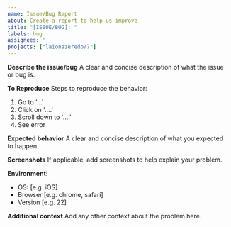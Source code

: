 ```yaml
---
name: Issue/Bug Report
about: Create a report to help us improve
title: "[ISSUE/BUG]: "
labels: bug
assignees: ''
projects: ["laionazeredo/7"]
---
```


**Describe the issue/bug**
A clear and concise description of what the issue or bug is.

**To Reproduce**
Steps to reproduce the behavior:

1. Go to '...'
2. Click on '....'
3. Scroll down to '....'
4. See error

**Expected behavior**
A clear and concise description of what you expected to happen.

**Screenshots**
If applicable, add screenshots to help explain your problem.

**Environment:**

* OS: [e.g. iOS]
* Browser [e.g. chrome, safari]
* Version [e.g. 22]

**Additional context**
Add any other context about the problem here.
